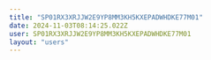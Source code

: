 ```yaml
---
title: "SP01RX3XRJJW2E9YP8MM3KH5KXEPADWHDKE77M01"
date: 2024-11-03T08:14:25.022Z
user: SP01RX3XRJJW2E9YP8MM3KH5KXEPADWHDKE77M01
layout: "users"
---
```

    